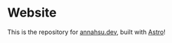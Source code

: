 # Website

This is the repository for [annahsu.dev](https://annahsu.dev), built with [Astro](https://astro.build)!
